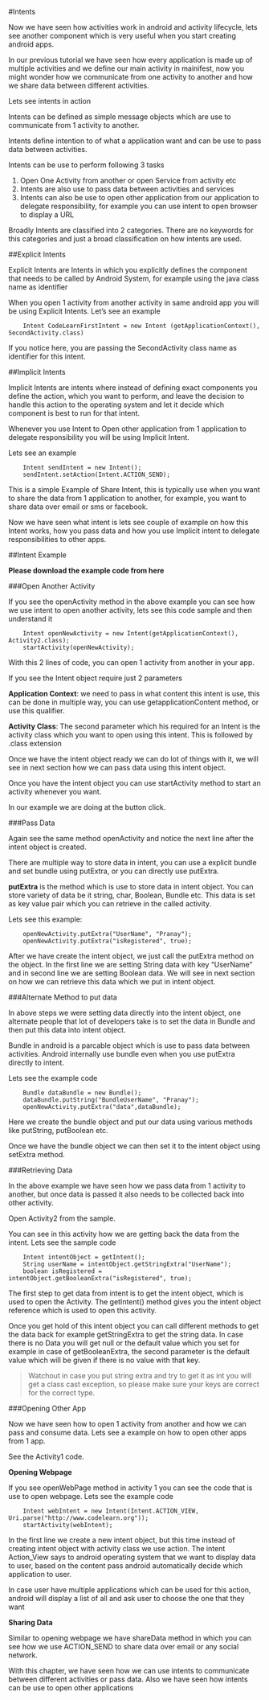 #Intents 

Now we have seen how activities work in android and activity lifecycle, lets see another component which is very useful when you start creating android apps. 

In our previous tutorial we have seen how every application is made up of multiple activities and we define our main activity in mainifest, now you might wonder how we communicate from one activity to another and how we share data between different activities. 

Lets see intents in action


Intents can be defined as simple message objects which are use to communicate from 1 activity to another. 

Intents define intention to of what a application want and can be use to pass data between activities. 

Intents can be use to perform following 3 tasks 

1.	Open One Activity from another or open Service from activity etc
2.	Intents are also use to pass data between activities and services
3.	Intents can also be use to open other application from our application to delegate responsibility, for example you can use intent to open browser to display a URL

Broadly Intents are classified into 2 categories. There are no keywords for this categories and just a broad classification on how intents are used. 

##Explicit Intents

Explicit Intents are Intents in which you explicitly defines the component that needs to be called by Android System, for example using the java class name as identifier 

When you open 1 activity from another activity in same android app you will be using Explicit Intents. Let’s see an example 

		Intent CodeLearnFirstIntent = new Intent (getApplicationContext(), SecondActivity.class)

If you notice here, you are passing the SecondActivity class name as identifier for this intent. 

##Implicit Intents

Implicit Intents are intents where instead of defining exact components you define the action, which you want to perform, and leave the decision to handle this action to the operating system and let it decide which component is best to run for that intent. 

Whenever you use Intent to Open other application from 1 application to delegate responsibility you will be using Implicit Intent. 

Lets see an example

		Intent sendIntent = new Intent();
		sendIntent.setAction(Intent.ACTION_SEND);

This is a simple Example of Share Intent, this is typically use when you want to share the data from 1 application to another, for example, you want to share data over email or sms or facebook. 


Now we have seen what intent is lets see couple of example on how this Intent works, how you pass data and how you use Implicit intent to delegate responsibilities to other apps. 

##Intent Example

**Please download the example code from here**

###Open Another Activity

If you see the openActivity method in the above example you can see how we use intent to open another activity, lets see this code sample and then understand it

		Intent openNewActivity = new Intent(getApplicationContext(), Activity2.class);
		startActivity(openNewActivity);

With this 2 lines of code, you can open 1 activity from another in your app. 

If you see the Intent object require just 2 parameters

**Application Context**: we need to pass in what content this intent is use, this can be done in multiple way, you can use getapplicationContent method, or use this qualifier. 

**Activity Class**: The second parameter which his required for an Intent is the activity class which you want to open using this intent. This is followed by .class extension 

Once we have the intent object ready we can do lot of things with it, we will see in next section how we can pass data using this intent object. 

Once you have the intent object you can use startActivity method to start an activity whenever you want. 

In our example we are doing at the button click.  

###Pass Data

Again see the same method openActivity and notice the next line after the intent object is created.  

There are multiple way to store data in intent, you can use a explicit bundle and set bundle using putExtra, or you can directly use putExtra. 

**putExtra** is the method which is use to store data in intent object. You can store variety of data  be it string, char, Boolean, Bundle etc. This data is set as key value pair which you can retrieve in the called activity. 

Lets see this example: 

		openNewActivity.putExtra("UserName", "Pranay");
		openNewActivity.putExtra("isRegistered", true);

After we have create the intent object, we just call the putExtra method on the object. In the first line we are setting String data with key “UserName” and in second line we are setting Boolean data. We will see in next section on how we can retrieve this data which we put in intent object. 

###Alternate Method to put data

In above steps we were setting data directly into the intent object, one alternate people that lot of developers take is to set the data in Bundle and then put this data into intent object. 

Bundle in android is a parcable object which is use to pass data between activities. Android internally use bundle even when you use putExtra directly to intent. 

Lets see the example code

		Bundle dataBundle = new Bundle();
		dataBundle.putString("BundleUserName", "Pranay");
		openNewActivity.putExtra("data",dataBundle);

Here we create the bundle object and put our data using various methods like putString, putBoolean etc. 

Once we have the bundle object we can then set it to the intent object using setExtra method. 


###Retrieving Data

In the above example we have seen how we pass data from 1 activity to another, but once data is passed it also needs to be collected back into other activity. 

Open Activity2 from the sample. 

You can see in this activity how we are getting back the data from the intent. Lets see the sample code

		Intent intentObject = getIntent();
		String userName = intentObject.getStringExtra("UserName");
		boolean isRegistered = intentObject.getBooleanExtra("isRegistered", true);


The first step to get data from intent is to get the intent object, which is used to open the Activity. The getIntent() method gives you the intent object reference which is used to open this activity. 

Once you get hold of this intent object you can call different methods to get the data back for example getStringExtra to get the string data. In case there is no Data you will get null or the default value which you set for example in case of getBooleanExtra, the second parameter is the default value which will be given if there is no value with that key. 

> Watchout in case you put string extra and try to get it as int you will get a class cast exception, so please make sure your keys are correct for the correct type.


###Opening Other App

Now we have seen how to open 1 activity from another and how we can pass and consume data.  Lets see a example on how to open other apps from 1 app.

See the Activity1 code. 

**Opening Webpage**

If you see openWebPage method in activity 1 you can see the code that is use to open webpage. Lets see the example code

		Intent webIntent = new Intent(Intent.ACTION_VIEW, Uri.parse("http://www.codelearn.org"));
		startActivity(webIntent);

In the first line we create a new intent object, but this time instead of creating intent object with activity class we use action. The intent Action_View says to android operating system that we want to display data to user, based on the content pass android automatically decide which application to user. 

In case user have multiple applications which can be used for this action, android will display a list of all and ask user to choose the one that they want 


**Sharing Data**

Similar to opening webpage we have shareData method in which you can see how we use ACTION_SEND to share data over email or any social network. 

With this chapter, we have seen how we can use intents to communicate between different activities or pass data. Also we have seen how intents can be use to open other applications
